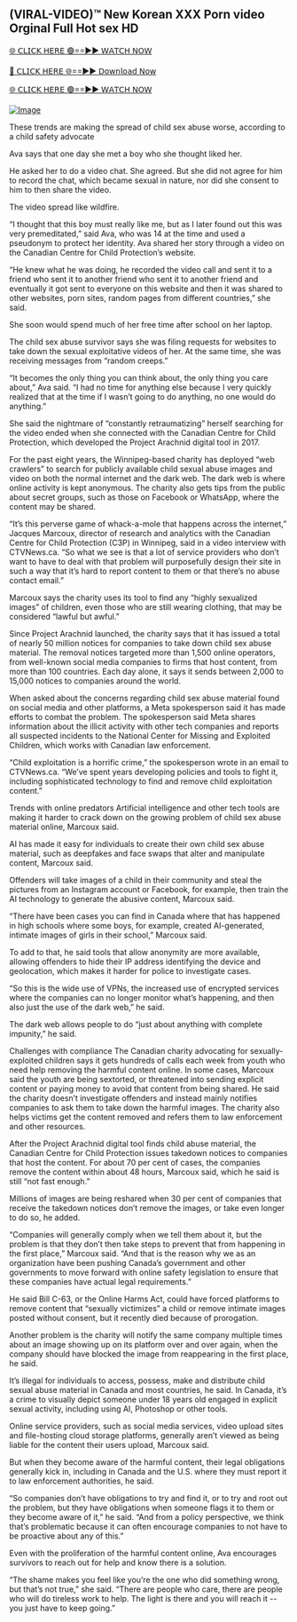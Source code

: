 ## (VIRAL-VIDEO)™ New Korean XXX Porn video Orginal Full Hot sex HD


[🌐 𝖢𝖫𝖨𝖢𝖪 𝖧𝖤𝖱𝖤 🟢==►► 𝖶𝖠𝖳𝖢𝖧 𝖭𝖮𝖶](https://3-tanei-pinik.blogspot.com/2025/02/viral-video.html)

[🔴 𝖢𝖫𝖨𝖢𝖪 𝖧𝖤𝖱𝖤 🌐==►► 𝖣𝗈𝗐𝗇𝗅𝗈𝖺𝖽 𝖭𝗈𝗐](https://3-tanei-pinik.blogspot.com/2025/02/viral-video.html)

[🌐 𝖢𝖫𝖨𝖢𝖪 𝖧𝖤𝖱𝖤 🟢==►► 𝖶𝖠𝖳𝖢𝖧 𝖭𝖮𝖶](https://3-tanei-pinik.blogspot.com/2025/02/viral-video.html)

[![Image](https://github.com/user-attachments/assets/ff3b7bd4-415c-4ca3-a6c8-b1f096193c29)](https://3-tanei-pinik.blogspot.com/2025/02/viral-video.html)



These trends are making the spread of child sex abuse worse, according to a child safety advocate


Ava says that one day she met a boy who she thought liked her.

He asked her to do a video chat. She agreed. But she did not agree for him to record the chat, which became sexual in nature, nor did she consent to him to then share the video.

The video spread like wildfire.

“I thought that this boy must really like me, but as I later found out this was very premeditated,” said Ava, who was 14 at the time and used a pseudonym to protect her identity. Ava shared her story through a video on the Canadian Centre for Child Protection’s website.

“He knew what he was doing, he recorded the video call and sent it to a friend who sent it to another friend who sent it to another friend and eventually it got sent to everyone on this website and then it was shared to other websites, porn sites, random pages from different countries,” she said.

She soon would spend much of her free time after school on her laptop.

The child sex abuse survivor says she was filing requests for websites to take down the sexual exploitative videos of her. At the same time, she was receiving messages from “random creeps.”

“It becomes the only thing you can think about, the only thing you care about,” Ava said. “I had no time for anything else because I very quickly realized that at the time if I wasn’t going to do anything, no one would do anything.”

She said the nightmare of “constantly retraumatizing” herself searching for the video ended when she connected with the Canadian Centre for Child Protection, which developed the Project Arachnid digital tool in 2017.

For the past eight years, the Winnipeg-based charity has deployed “web crawlers” to search for publicly available child sexual abuse images and video on both the normal internet and the dark web. The dark web is where online activity is kept anonymous. The charity also gets tips from the public about secret groups, such as those on Facebook or WhatsApp, where the content may be shared.

“It’s this perverse game of whack-a-mole that happens across the internet,” Jacques Marcoux, director of research and analytics with the Canadian Centre for Child Protection (C3P) in Winnipeg, said in a video interview with CTVNews.ca. “So what we see is that a lot of service providers who don’t want to have to deal with that problem will purposefully design their site in such a way that it’s hard to report content to them or that there’s no abuse contact email.”

Marcoux says the charity uses its tool to find any “highly sexualized images” of children, even those who are still wearing clothing, that may be considered “lawful but awful.”

Since Project Arachnid launched, the charity says that it has issued a total of nearly 50 million notices for companies to take down child sex abuse material. The removal notices targeted more than 1,500 online operators, from well-known social media companies to firms that host content, from more than 100 countries. Each day alone, it says it sends between 2,000 to 15,000 notices to companies around the world.

When asked about the concerns regarding child sex abuse material found on social media and other platforms, a Meta spokesperson said it has made efforts to combat the problem. The spokesperson said Meta shares information about the illicit activity with other tech companies and reports all suspected incidents to the National Center for Missing and Exploited Children, which works with Canadian law enforcement.

“Child exploitation is a horrific crime,” the spokesperson wrote in an email to CTVNews.ca. “We’ve spent years developing policies and tools to fight it, including sophisticated technology to find and remove child exploitation content.”

Trends with online predators
Artificial intelligence and other tech tools are making it harder to crack down on the growing problem of child sex abuse material online, Marcoux said.

AI has made it easy for individuals to create their own child sex abuse material, such as deepfakes and face swaps that alter and manipulate content, Marcoux said.

Offenders will take images of a child in their community and steal the pictures from an Instagram account or Facebook, for example, then train the AI technology to generate the abusive content, Marcoux said.

“There have been cases you can find in Canada where that has happened in high schools where some boys, for example, created AI-generated, intimate images of girls in their school,” Marcoux said.

To add to that, he said tools that allow anonymity are more available, allowing offenders to hide their IP address identifying the device and geolocation, which makes it harder for police to investigate cases.

“So this is the wide use of VPNs, the increased use of encrypted services where the companies can no longer monitor what’s happening, and then also just the use of the dark web,” he said.

The dark web allows people to do “just about anything with complete impunity,” he said.

Challenges with compliance
The Canadian charity advocating for sexually-exploited children says it gets hundreds of calls each week from youth who need help removing the harmful content online. In some cases, Marcoux said the youth are being sextorted, or threatened into sending explicit content or paying money to avoid that content from being shared. He said the charity doesn’t investigate offenders and instead mainly notifies companies to ask them to take down the harmful images. The charity also helps victims get the content removed and refers them to law enforcement and other resources.

After the Project Arachnid digital tool finds child abuse material, the Canadian Centre for Child Protection issues takedown notices to companies that host the content. For about 70 per cent of cases, the companies remove the content within about 48 hours, Marcoux said, which he said is still “not fast enough.”

Millions of images are being reshared when 30 per cent of companies that receive the takedown notices don’t remove the images, or take even longer to do so, he added.

“Companies will generally comply when we tell them about it, but the problem is that they don’t then take steps to prevent that from happening in the first place,” Marcoux said. “And that is the reason why we as an organization have been pushing Canada’s government and other governments to move forward with online safety legislation to ensure that these companies have actual legal requirements.”

He said Bill C-63, or the Online Harms Act, could have forced platforms to remove content that “sexually victimizes” a child or remove intimate images posted without consent, but it recently died because of prorogation.

Another problem is the charity will notify the same company multiple times about an image showing up on its platform over and over again, when the company should have blocked the image from reappearing in the first place, he said.

It’s illegal for individuals to access, possess, make and distribute child sexual abuse material in Canada and most countries, he said. In Canada, it’s a crime to visually depict someone under 18 years old engaged in explicit sexual activity, including using AI, Photoshop or other tools.

Online service providers, such as social media services, video upload sites and file-hosting cloud storage platforms, generally aren’t viewed as being liable for the content their users upload, Marcoux said.

But when they become aware of the harmful content, their legal obligations generally kick in, including in Canada and the U.S. where they must report it to law enforcement authorities, he said.

“So companies don’t have obligations to try and find it, or to try and root out the problem, but they have obligations when someone flags it to them or they become aware of it,” he said. “And from a policy perspective, we think that’s problematic because it can often encourage companies to not have to be proactive about any of this.”

Even with the proliferation of the harmful content online, Ava encourages survivors to reach out for help and know there is a solution.

“The shame makes you feel like you’re the one who did something wrong, but that’s not true,” she said. “There are people who care, there are people who will do tireless work to help. The light is there and you will reach it -- you just have to keep going.”

